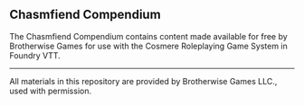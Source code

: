 ## Chasmfiend Compendium

The Chasmfiend Compendium contains content made available for free by Brotherwise Games for use with the Cosmere Roleplaying Game System in Foundry VTT.

----

All materials in this repository are provided by Brotherwise Games LLC., used with permission. 